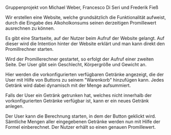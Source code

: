 Gruppenprojekt von Michael Weber, Francesco Di Seri und Frederik Fieß

Wir erstellen eine Website, welche grundsätzlich die Funktionalität aufweist, durch die Eingabe des Alkoholkonsums seinen derzeitigen Promillewert ausrechnen zu können.

Es gibt eine Startseite, auf der Nutzer beim Aufruf der Website gelangt. Auf dieser wird die Intention hinter der Website erklärt und man kann direkt den Promillrechner starten.

Wird der Promillerechner gestartet, so erfolgt der Aufruf einer zweiten Seite.
Der User gibt sein Geschlecht, Körpergröße und Gewicht an.

 Hier werden die vorkonfigurierten verfügbaren Getränke angezeigt, die der User mit Hilfe von Buttons zu seinem "Warenkorb" hinzufügen kann. Jedes Getränk wird dabei dynamisch mit der Menge aufsummiert.

 Falls der User ein Getränk getrunken hat, welches nicht innerhalb der vorkonfigurierten Getränke verfügbar ist, kann er ein neues Getränk anlegen.

 Der User kann die Berechnung starten, in dem der Button geklickt wird. Sämtliche Mengen aller eingegebenen Getränke werden nun mit Hilfe der Formel einberechnet. Der Nutzer erhält so einen genauen Promillewert.
